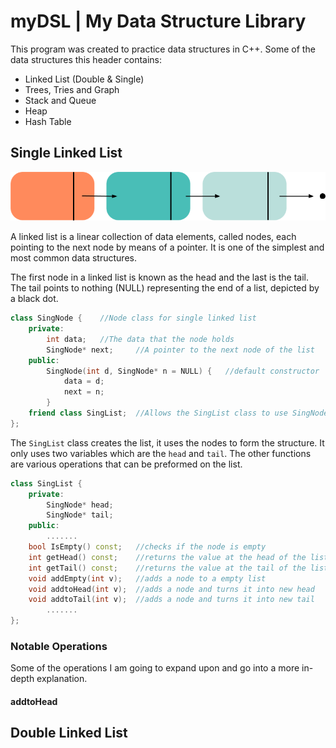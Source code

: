 # myDSL | My Data Structure Library
This program was created to practice data structures in C++.
Some of the data structures this header contains:
* Linked List (Double & Single)
* Trees, Tries and Graph
* Stack and Queue
* Heap
* Hash Table

## Single Linked List
![linked_list_image](single_list.png)


A linked list is a linear collection of data elements, called nodes, each pointing to the next node by means of a pointer.
It is one of the simplest and most common data structures.

The first node in a linked list is known as the head and the last is the tail. The tail points to nothing (NULL) representing the end of a list, depicted by a black dot.

```c++
class SingNode {    //Node class for single linked list
    private:
        int data;   //The data that the node holds
        SingNode* next;     //A pointer to the next node of the list
    public:
        SingNode(int d, SingNode* n = NULL) {   //default constructor
            data = d;
            next = n;
        }
    friend class SingList;  //Allows the SingList class to use SingNode
};
```

The `SingList` class creates the list, it uses the nodes to form the structure. It only uses two variables which are the `head` and `tail`. The other functions are various operations that can be preformed on the list.

```c++
class SingList {
    private:
        SingNode* head;
        SingNode* tail;
    public:
        .......
    bool IsEmpty() const;   //checks if the node is empty
    int getHead() const;    //returns the value at the head of the list
    int getTail() const;    //returns the value at the tail of the list
    void addEmpty(int v);   //adds a node to a empty list
    void addtoHead(int v);  //adds a node and turns it into new head
    void addtoTail(int v);  //adds a node and turns it into new tail
        .......
};
```

### Notable Operations
Some of the operations I am going to expand upon and go into a more in-depth explanation.
#### addtoHead
## Double Linked List

